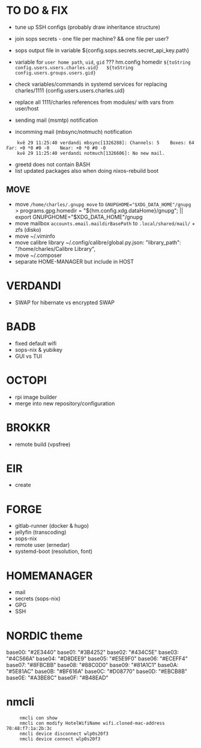# TO DO & FIX
- tune up SSH configs (probably draw inheritance structure)

- join sops secrets - one file per machine? && one file per user?
- sops output file in variable ${config.sops.secrets.secret_api_key.path}

- variable for `user home path`, `uid`, `gid`     ??? hm.config homedir ```${toString config.users.users.charles.uid}   ${toString config.users.groups.users.gid}```
- check variables/commands in systemd services for replacing charles/1111      {config.users.users.charles.uid}
- replace all 1111/charles references from modules/ with vars from user/host

- sending mail (msmtp) notification
- incomming mail (mbsync/notmuch) notification
```
    kvě 29 11:25:40 verdandi mbsync[1326288]: Channels: 5    Boxes: 64    Far: +0 *0 #0 -0    Near: +0 *0 #0 -0
    kvě 29 11:25:40 verdandi notmuch[1326606]: No new mail.
```
- greetd does not contain BASH
- list updated packages also when doing nixos-rebuild boot
## MOVE
- move `/home/charles/.gnupg move` to `GNUPGHOME="$XDG_DATA_HOME"/gnupg` > programs.gpg.homedir = "${hm.config.xdg.dataHome}/gnupg"; ||     export GNUPGHOME="$XDG_DATA_HOME"/gnupg
- move mailbox `accounts.email.maildirBasePath` to `.local/shared/mail/` + zfs (disko)
- move ~/.viminfo
- move calibre library  ~/.config/calibre/global.py.json:  "library_path": "/home/charles/Calibre Library",
- move ~/.composer
- separate HOME-MANAGER but include in HOST
# VERDANDI
- SWAP for hibernate vs encrypted SWAP
# BADB
- fixed default wifi
- sops-nix & yubikey
- GUI vs TUI
# OCTOPI
- rpi image builder
- merge into new repository/configuration
# BROKKR
- remote build (vpsfree)
# EIR
- create
# FORGE
- gitlab-runner (docker & hugo)
- jellyfin (transcoding)
- sops-nix
- remote user (ernedar)
- systemd-boot (resolution, font)
# HOMEMANAGER
- mail
- secrets (sops-nix)
- GPG
- SSH




# NORDIC theme
base00: "#2E3440"
base01: "#3B4252"
base02: "#434C5E"
base03: "#4C566A"
base04: "#D8DEE9"
base05: "#E5E9F0"
base06: "#ECEFF4"
base07: "#8FBCBB"
base08: "#88C0D0"
base09: "#81A1C1"
base0A: "#5E81AC"
base0B: "#BF616A"
base0C: "#D08770"
base0D: "#EBCB8B"
base0E: "#A3BE8C"
base0F: "#B48EAD"



# nmcli
```
     nmcli con show
     nmcli con modify HotelWifiName wifi.cloned-mac-address 70:48:f7:1a:2b:3c
     nmcli device disconnect wlp0s20f3
     nmcli device connect wlp0s20f3
```
